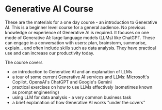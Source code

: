 # Generative AI Course

These are the materials for a one day course - an introduction to Generative AI.   This is a beginner level course for a general audience.  No previous knowledge or experience of  Generative AI is required.  It focuses on one mode of Generative AI: large language models (LLMs) like ChatGPT.  These can engage in a conversation with users: plan, brainstorm, summarise, explain... and often include skills such as data analysis. They have practical use and can increase our productivity today. 

The course covers
* an introduction to Generative AI and an explanation of LLMs
* a tour of some current Generative AI services and LLMs: Microsoft's Copilot, OpensAI's ChatGPT and Google's Gemini
* practical exercises on how to use LLMs effectively (sometimes known as prompt engineering)
* using LLM for data analysis - a very common business task
* a brief explanation of how Generative AI works "under the covers"
